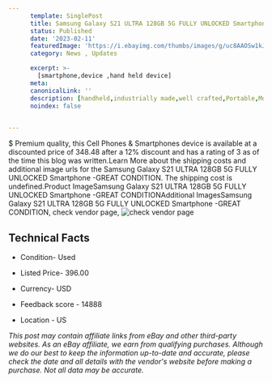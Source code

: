 ```yaml
---
      template: SinglePost
      title: Samsung Galaxy S21 ULTRA 128GB 5G FULLY UNLOCKED Smartphone -GREAT CONDITION
      status: Published
      date: '2023-02-11'
      featuredImage: 'https://i.ebayimg.com/thumbs/images/g/uc8AAOSw1kJjpxQH/s-l225.jpg'
      category: News , Updates

      excerpt: >-
        [smartphone,device ,hand held device]
      meta:
      canonicalLink: ''
      description: [handheld,industrially made,well crafted,Portable,Mobile,Compact,Convenient,Lightweight,Maneuverable,Man-portable,Miniature,Carriable,Hand-held,Light,Holdable,Transportable,Mobile device,Pocket-sized,On-the-go,Wireless,Cordless,Compact size,Convenient size, smartphone,device ,hand held device]
      noindex: false

        
---
```

$
    Premium quality, this Cell Phones & Smartphones device is available at a discounted price of 348.48 after a 12% discount and has a rating of 3 as of the time this blog was written.Learn More about the shipping costs and additional image urls for the Samsung Galaxy S21 ULTRA 128GB 5G FULLY UNLOCKED Smartphone -GREAT CONDITION. The shipping cost is undefined.Product ImageSamsung Galaxy S21 ULTRA 128GB 5G FULLY UNLOCKED Smartphone -GREAT CONDITIONAdditional ImagesSamsung Galaxy S21 ULTRA 128GB 5G FULLY UNLOCKED Smartphone -GREAT CONDITION, check vendor page, ![check vendor page](https://origin-galleryplus.ebayimg.com/ws/web/225315570212_2_0_1/225x225.jpg,https://origin-galleryplus.ebayimg.com/ws/web/225315570212_3_0_1/225x225.jpg,https://origin-galleryplus.ebayimg.com/ws/web/225315570212_4_0_1/225x225.jpg,https://origin-galleryplus.ebayimg.com/ws/web/225315570212_5_0_1/225x225.jpg)
    
    

 ## Technical Facts 



     
      

 - Condition- Used 


      

 - Listed Price- 396.00 


      

 - Currency- USD 


      

 - Feedback score - 14888 


      

 - Location - US 


      
      

 *_This post may contain affiliate links from eBay and other third-party websites. As an eBay affiliate, we earn from qualifying purchases. Although we do our best to keep the information up-to-date and accurate, please check the date and all details with the vendor's website before making a purchase. Not all data may be accurate._*



    
    
    
    
    